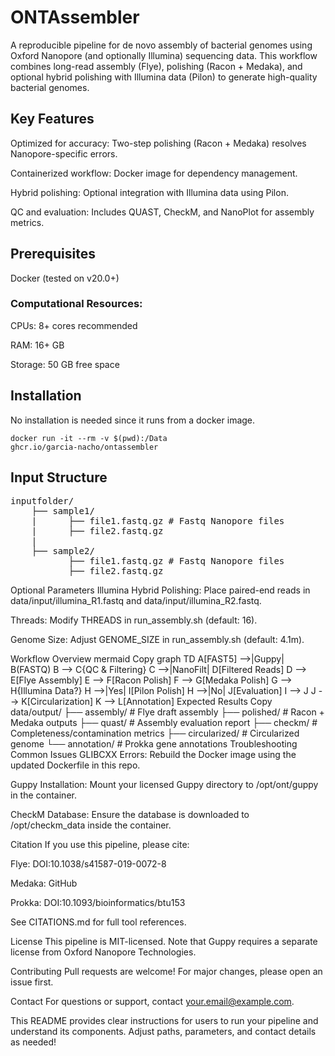 # ONTAssembler   
A reproducible pipeline for de novo assembly of bacterial genomes using Oxford Nanopore (and optionally Illumina) sequencing data. 
This workflow combines long-read assembly (Flye), polishing (Racon + Medaka), and optional hybrid polishing with Illumina data (Pilon) to generate high-quality bacterial genomes.

## Key Features   
Optimized for accuracy: Two-step polishing (Racon + Medaka) resolves Nanopore-specific errors.   

Containerized workflow: Docker image for dependency management.   

Hybrid polishing: Optional integration with Illumina data using Pilon.   

QC and evaluation: Includes QUAST, CheckM, and NanoPlot for assembly metrics.   



## Prerequisites   
Docker (tested on v20.0+)   

### Computational Resources:   

CPUs: 8+ cores recommended   

RAM: 16+ GB   

Storage: 50 GB free space   

## Installation

No installation is needed since it runs from a docker image.   

<code>docker run -it --rm -v $(pwd):/Data ghcr.io/garcia-nacho/ontassembler</code>

## Input Structure
<pre>
inputfolder/   
    ├── sample1/    
    |      ├── file1.fastq.gz # Fastq Nanopore files   
    |      ├── file2.fastq.gz    
    |   
    ├── sample2/    
           ├── file1.fastq.gz # Fastq Nanopore files   
           ├── file2.fastq.gz     
</pre>

Optional Parameters
Illumina Hybrid Polishing: Place paired-end reads in data/input/illumina_R1.fastq and data/input/illumina_R2.fastq.

Threads: Modify THREADS in run_assembly.sh (default: 16).

Genome Size: Adjust GENOME_SIZE in run_assembly.sh (default: 4.1m).

Workflow Overview
mermaid
Copy
graph TD
  A[FAST5] -->|Guppy| B(FASTQ)
  B --> C{QC & Filtering}
  C -->|NanoFilt| D[Filtered Reads]
  D --> E[Flye Assembly]
  E --> F[Racon Polish]
  F --> G[Medaka Polish]
  G --> H{Illumina Data?}
  H -->|Yes| I[Pilon Polish]
  H -->|No| J[Evaluation]
  I --> J
  J --> K[Circularization]
  K --> L[Annotation]
Expected Results
Copy
data/output/
├── assembly/          # Flye draft assembly
├── polished/          # Racon + Medaka outputs
├── quast/             # Assembly evaluation report
├── checkm/            # Completeness/contamination metrics
├── circularized/      # Circularized genome
└── annotation/        # Prokka gene annotations
Troubleshooting
Common Issues
GLIBCXX Errors:
Rebuild the Docker image using the updated Dockerfile in this repo.

Guppy Installation:
Mount your licensed Guppy directory to /opt/ont/guppy in the container.

CheckM Database:
Ensure the database is downloaded to /opt/checkm_data inside the container.

Citation
If you use this pipeline, please cite:

Flye: DOI:10.1038/s41587-019-0072-8

Medaka: GitHub

Prokka: DOI:10.1093/bioinformatics/btu153

See CITATIONS.md for full tool references.

License
This pipeline is MIT-licensed. Note that Guppy requires a separate license from Oxford Nanopore Technologies.

Contributing
Pull requests are welcome! For major changes, please open an issue first.

Contact
For questions or support, contact your.email@example.com.

This README provides clear instructions for users to run your pipeline and understand its components. Adjust paths, parameters, and contact details as needed!
